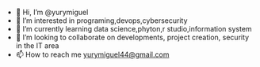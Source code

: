 - 👋 Hi, I’m @yurymiguel
- 👀 I’m interested in programing,devops,cybersecurity
- 🌱 I’m currently learning data science,phyton,r studio,information system
- 💞️ I’m looking to collaborate on developments, project creation, security in the IT area
- 📫 How to reach me yurymiguel44@gmail.com

<!---
yurymiguel/yurymiguel is a ✨ special ✨ repository because its `README.md` (this file) appears on your GitHub profile.
You can click the Preview link to take a look at your changes.
--->
